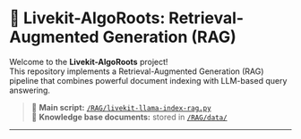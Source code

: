 # 🤖 Livekit-AlgoRoots: Retrieval-Augmented Generation (RAG)

Welcome to the **Livekit-AlgoRoots** project!  
This repository implements a Retrieval-Augmented Generation (RAG) pipeline that combines powerful document indexing with LLM-based query answering.

> 📍 **Main script:** [`/RAG/livekit-llama-index-rag.py`](./RAG/livekit-llama-index-rag.py)  
> 📂 **Knowledge base documents:** stored in [`/RAG/data/`](./RAG/data)

---


